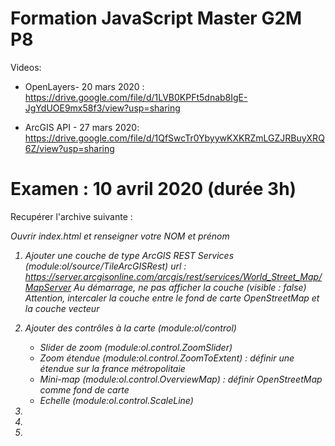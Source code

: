 # Formation JavaScript Master G2M P8

Videos:

- OpenLayers- 20 mars 2020 :
https://drive.google.com/file/d/1LVB0KPFt5dnab8IgE-JgYdUOE9mx58f3/view?usp=sharing

- ArcGIS API - 27 mars 2020:
https://drive.google.com/file/d/1QfSwcTr0YbyywKXKRZmLGZJRBuyXRQ6Z/view?usp=sharing

# Examen : 10 avril 2020 (durée 3h)

Recupérer l'archive suivante :

<i>Ouvrir index.html et renseigner votre NOM et prénom<i>

1.  Ajouter une couche de type ArcGIS REST Services (module:ol/source/TileArcGISRest)
    url : https://server.arcgisonline.com/arcgis/rest/services/World_Street_Map/MapServer
    Au démarrage, ne pas afficher la couche (visible : false)
    Attention, intercaler la couche entre le fond de carte OpenStreetMap et la couche vecteur

2.  Ajouter des contrôles à la carte (module:ol/control)
    - Slider de zoom (module:ol.control.ZoomSlider)
    - Zoom étendue (module:ol.control.ZoomToExtent) : définir une étendue sur la france métropolitaie
    - Mini-map (module:ol.control.OverviewMap) : définir OpenStreetMap comme fond de carte
    - Echelle (module:ol.control.ScaleLine)

3.

4.

5.
